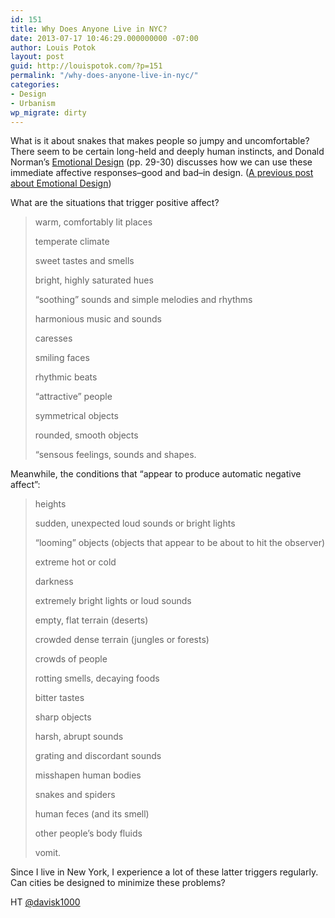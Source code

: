 ```yaml
---
id: 151
title: Why Does Anyone Live in NYC?
date: 2013-07-17 10:46:29.000000000 -07:00
author: Louis Potok
layout: post
guid: http://louispotok.com/?p=151
permalink: "/why-does-anyone-live-in-nyc/"
categories:
- Design
- Urbanism
wp_migrate: dirty
---
```

What is it about snakes that makes people so jumpy and uncomfortable? There seem to be certain long-held and deeply human instincts, and Donald Norman&#8217;s <a href="http://www.amazon.com/Emotional-Design-Love-Everyday-Things/dp/0465051367" target="_blank">Emotional Design</a> (pp. 29-30) discusses how we can use these immediate affective responses&#8211;good and bad&#8211;in design. (<a title="Should Robots Have Emotions?" href="http://louispotok.com/should-robots-have-emotions/" target="_blank">A previous post about Emotional Design</a>)

What are the situations that trigger positive affect?

> warm, comfortably lit places
> 
> temperate climate
> 
> sweet tastes and smells
> 
> bright, highly saturated hues
> 
> &#8220;soothing&#8221; sounds and simple melodies and rhythms
> 
> harmonious music and sounds
> 
> caresses
> 
> smiling faces
> 
> rhythmic beats
> 
> &#8220;attractive&#8221; people
> 
> symmetrical objects
> 
> rounded, smooth objects
> 
> &#8220;sensous feelings, sounds and shapes.

Meanwhile, the conditions that &#8220;appear to produce automatic negative affect&#8221;:

> heights
> 
> sudden, unexpected loud sounds or bright lights
> 
> &#8220;looming&#8221; objects (objects that appear to be about to hit the observer)
> 
> extreme hot or cold
> 
> darkness
> 
> extremely bright lights or loud sounds
> 
> empty, flat terrain (deserts)
> 
> crowded dense terrain (jungles or forests)
> 
> crowds of people
> 
> rotting smells, decaying foods
> 
> bitter tastes
> 
> sharp objects
> 
> harsh, abrupt sounds
> 
> grating and discordant sounds
> 
> misshapen human bodies
> 
> snakes and spiders
> 
> human feces (and its smell)
> 
> other people&#8217;s body fluids
> 
> vomit.

Since I live in New York, I experience a lot of these latter triggers regularly. Can cities be designed to minimize these problems?

HT <a href="https://twitter.com/davisk1000" target="_blank">@davisk1000</a>